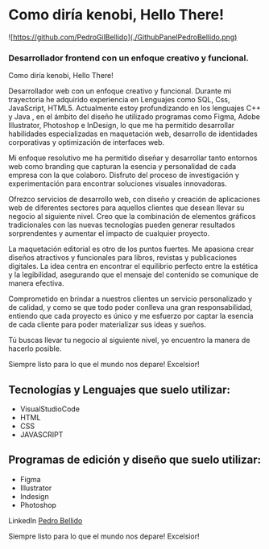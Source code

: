 # Como diría kenobi, Hello There! 

![https://github.com/PedroGilBellido](./GithubPanelPedroBellido.png)

### Desarrollador frontend con un enfoque creativo y funcional.
Como diría kenobi, Hello There!

Desarrollador web con un enfoque creativo y funcional. Durante mi trayectoria he adquirido experiencia en Lenguajes como SQL, Css, JavaScript, HTML5. Actualmente estoy profundizando en los lenguajes C++ y Java , en el ámbito del diseño he utilizado programas como Figma,  Adobe Illustrator, Photoshop e InDesign, lo que me ha permitido desarrollar habilidades especializadas en maquetación web, desarrollo de identidades corporativas y optimización de interfaces web.

Mi enfoque resolutivo me ha permitido diseñar y desarrollar tanto entornos web como branding que capturan la esencia y personalidad de cada empresa con la que colaboro. Disfruto del proceso de investigación y experimentación para encontrar soluciones visuales innovadoras.

Ofrezco servicios de desarrollo web, con diseño y creación de aplicaciones web de diferentes sectores para aquellos clientes que desean llevar su negocio al siguiente nivel. Creo que la combinación de elementos gráficos tradicionales con las nuevas tecnologías pueden generar resultados sorprendentes y aumentar el impacto de cualquier proyecto.

La maquetación editorial es otro de los puntos fuertes. Me apasiona crear diseños atractivos y funcionales para libros, revistas y publicaciones digitales. La idea centra en encontrar el equilibrio perfecto entre la estética y la legibilidad, asegurando que el mensaje del contenido se comunique de manera efectiva.

Comprometido en brindar a nuestros clientes un servicio personalizado y de calidad, y como se que todo poder conlleva una gran responsabilidad, entiendo que cada proyecto es único y me esfuerzo por captar la esencia de cada cliente para poder materializar sus ideas y sueños.

Tú buscas llevar tu negocio al siguiente nivel, yo encuentro la manera de hacerlo posible.

Siempre listo para lo que el mundo nos depare!
Excelsior!

## Tecnologías y Lenguajes que suelo utilizar:

- VisualStudioCode
-  HTML
-  CSS
-   JAVASCRIPT

## Programas de edición y diseño que suelo utilizar:

- Figma
- Illustrator
- Indesign
- Photoshop

Linkedln [Pedro Bellido](https://www.linkedin.com/in/pedro-bellido-178915281/)


Siempre listo para lo que el mundo nos depare!
Excelsior!
